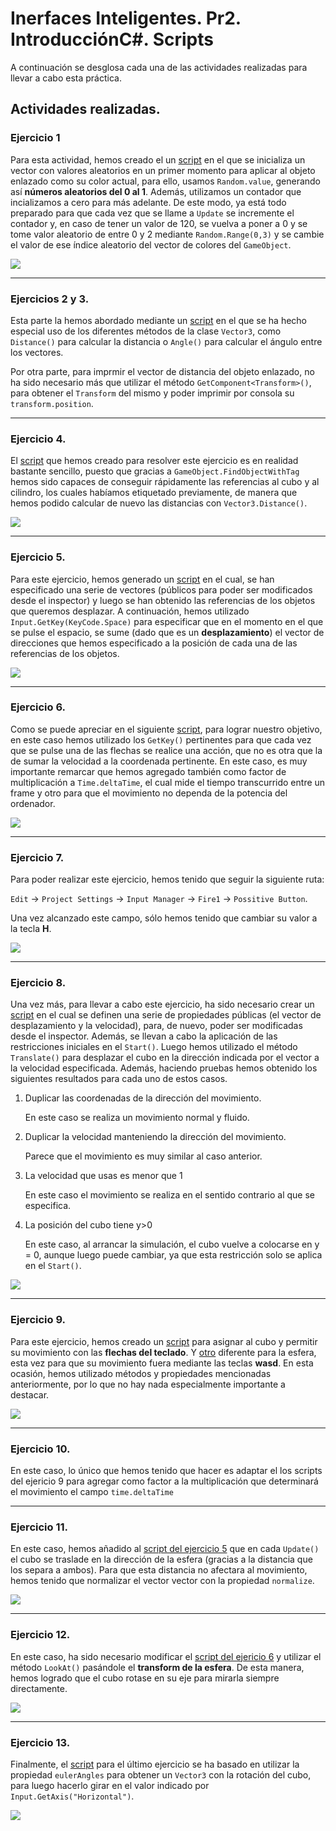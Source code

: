 # Inerfaces Inteligentes. Pr2. IntroducciónC#. Scripts

A continuación se desglosa cada una de las actividades realizadas para llevar a cabo esta práctica.

## Actividades realizadas.

### Ejercicio 1
Para esta actividad, hemos creado el un [script](scripts/Ejercicio1.cs) en el que se inicializa un vector con valores aleatorios en un primer momento para aplicar al objeto enlazado como su color actual, para ello, usamos `Random.value`, generando así **números aleatorios del 0 al 1**. Además, utilizamos un contador que incializamos a cero para más adelante. De este modo, ya está todo preparado para que cada vez que se llame a `Update` se incremente el contador y, en caso de tener un valor de 120, se vuelva a poner a 0 y se tome valor aleatorio de entre 0 y 2 mediante `Random.Range(0,3)` y se cambie el valor de ese índice aleatorio del vector de colores del `GameObject`.

![](recursos/Ejercicio-1.gif)

---

### Ejercicios 2 y 3.
Esta parte la hemos abordado mediante un [script](scripts/Ejercicio2Y3.cs) en el que se ha hecho especial uso de los diferentes métodos de la clase `Vector3`, como `Distance()` para calcular la distancia o `Angle()` para calcular el ángulo entre los vectores.

Por otra parte, para imprmir el vector de distancia del objeto enlazado, no ha sido necesario más que utilizar el método `GetComponent<Transform>()`, para obtener el `Transform` del mismo y poder imprimir por consola su `transform.position`.

---

### Ejercicio 4.
El [script](scripts/Ejercicio4.cs) que hemos creado para resolver este ejercicio es en realidad bastante sencillo, puesto que gracias a `GameObject.FindObjectWithTag` hemos sido capaces de conseguir rápidamente las referencias al cubo y al cilindro, los cuales habíamos etiquetado previamente, de manera que hemos podido calcular de nuevo las distancias con `Vector3.Distance()`.

![](recursos/Ejercicios-del-2-al-4.gif)

---

### Ejercicio 5.
Para este ejercicio, hemos generado un [script](scripts/Ejercicio5Y11.cs) en el cual, se han especificado una serie de vectores (públicos para poder ser modificados desde el inspector) y luego se han obtenido las referencias de los objetos que queremos desplazar. A continuación, hemos utilizado `Input.GetKey(KeyCode.Space)` para especificar que en el momento en el que se pulse el espacio, se sume (dado que es un **desplazamiento**) el vector de direcciones que hemos especificado a la posición de cada una de las referencias de los objetos.

![](recursos/Ejercicio-5.gif)

---

### Ejercicio 6.
Como se puede apreciar en el siguiente [script](scripts/Ejercicio6Y12.cs), para lograr nuestro objetivo, en este caso hemos utilizado los `GetKey()` pertinentes para que cada vez que se pulse una de las flechas se realice una acción, que no es otra que la de sumar la velocidad a la coordenada pertinente. En este caso, es muy importante remarcar que hemos agregado también como factor de multiplicación a `Time.deltaTime`, el cual mide el tiempo transcurrido entre un frame y otro para que el movimiento no dependa de la potencia del ordenador.

![](recursos/Ejercicio-6.gif)

--- 

### Ejercicio 7.
Para poder realizar este ejercicio, hemos tenido que seguir la siguiente ruta:

`Edit` -> `Project Settings` -> `Input Manager` -> `Fire1` -> `Possitive Button`.

Una vez alcanzado este campo, sólo hemos tenido que cambiar su valor a la tecla **H**.

![](recursos/Ejercicio-7.png)

---

### Ejercicio 8.
Una vez más, para llevar a cabo este ejercicio, ha sido necesario crear un [script](scripts/Ejercicio8.cs) en el cual se definen una serie de propiedades públicas (el vector de desplazamiento y la velocidad), para, de nuevo, poder ser modificadas desde el inspector. Además, se llevan a cabo la aplicación de las restricciones iniciales en el `Start()`. Luego hemos utilizado el método `Translate()` para desplazar el cubo en la dirección indicada por el vector a la velocidad especificada. Además, haciendo pruebas hemos obtenido los siguientes resultados para cada uno de estos casos.

1. Duplicar las coordenadas de la dirección del movimiento.

    En este caso se realiza un movimiento normal y fluido.

2. Duplicar la velocidad manteniendo la dirección del movimiento.

    Parece que el movimiento es muy similar al caso anterior.

3. La velocidad que usas es menor que 1

    En este caso el movimiento se realiza en el sentido contrario al que se especifica.

4. La posición del cubo tiene y>0

    En este caso, al arrancar la simulación, el cubo vuelve a colocarse en y = 0, aunque luego puede cambiar, ya que esta restricción solo se aplica en el `Start()`.

![](recursos/Ejercicio-8.gif)

---

### Ejercicio 9.
Para este ejercicio, hemos creado un [script](scripts/Ejercicio9_1.cs) para asignar al cubo y permitir su movimiento con las **flechas del teclado**. Y [otro](scripts/Ejercicio9_2.cs) diferente para la esfera, esta vez para que su movimiento fuera mediante las teclas **wasd**. En esta ocasión, hemos utilizado métodos y propiedades mencionadas anteriormente, por lo que no hay nada especialmente importante a destacar.

![](recursos/Ejercicio-9.gif)

---

### Ejercicio 10.
En este caso, lo único que hemos tenido que hacer es adaptar el los scripts del ejericio 9 para agregar como factor a la multiplicación que determinará el movimiento el campo `time.deltaTime`

---

### Ejercicio 11.
En este caso, hemos añadido al [script del ejercicio 5](scripts/Ejercicio5Y11.cs) que en cada `Update()` el cubo se traslade en la dirección de la esfera (gracias a la distancia que los separa a ambos). Para que esta distancia no afectara al movimiento, hemos tenido que normalizar el vector vector con la propiedad `normalize`.

![](recursos/Ejercicio-11.gif)

---

### Ejercicio 12.
En este caso, ha sido necesario modificar el [script del ejericio 6](scripts/Ejercicio6Y12.cs) y utilizar el método `LookAt()` pasándole el **transform de la esfera**. De esta manera, hemos logrado que el cubo rotase en su eje para mirarla siempre directamente.

![](recursos/Ejercicio-12.gif)

---

### Ejercicio 13.
Finalmente, el [script](scripts/Ejercicio13.cs) para el último ejercicio se ha basado en utilizar la propiedad `eulerAngles` para obtener un `Vector3` con la rotación del cubo, para luego hacerlo girar en el valor indicado por `Input.GetAxis("Horizontal")`.

![](recursos/Ejercicio-13.gif)